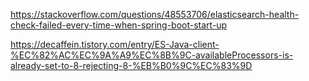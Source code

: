 https://stackoverflow.com/questions/48553706/elasticsearch-health-check-failed-every-time-when-spring-boot-start-up

https://decaffein.tistory.com/entry/ES-Java-client-%EC%82%AC%EC%9A%A9%EC%8B%9C-availableProcessors-is-already-set-to-8-rejecting-8-%EB%B0%9C%EC%83%9D